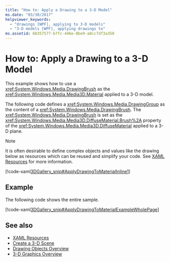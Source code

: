 ```yaml
---
title: "How to: Apply a Drawing to a 3-D Model"
ms.date: "03/30/2017"
helpviewer_keywords:
  - "drawings [WPF], applying to 3-D models"
  - "3-D models [WPF], applying drawings to"
ms.assetid: 68357577-b7fc-446e-8be9-a8cc7df3a350
---
```

# How to: Apply a Drawing to a 3-D Model

This example shows how to use a <xref:System.Windows.Media.DrawingBrush> as the <xref:System.Windows.Media.Media3D.Material> applied to a 3-D model.

The following code defines a <xref:System.Windows.Media.DrawingGroup> as the content of a <xref:System.Windows.Media.DrawingBrush>.  The <xref:System.Windows.Media.DrawingBrush> is set as the <xref:System.Windows.Media.Media3D.DiffuseMaterial.Brush%2A> property of the <xref:System.Windows.Media.Media3D.DiffuseMaterial> applied to a 3-D plane.

> [!NOTE]
> It is often desirable to define complex objects and values like the drawing below as resources which can be reused and simplify your code. See [XAML Resources](../advanced/xaml-resources.md) for more information.

[!code-xaml[3DGallery_snip#ApplyDrawingToMaterialInline1](~/samples/snippets/csharp/VS_Snippets_Wpf/3DGallery_snip/CS/ApplyDrawingToMaterialExample.xaml#applydrawingtomaterialinline1)]

## Example

The following code shows the entire sample.

[!code-xaml[3DGallery_snip#ApplyDrawingToMaterialExampleWholePage](~/samples/snippets/csharp/VS_Snippets_Wpf/3DGallery_snip/CS/ApplyDrawingToMaterialExample.xaml#applydrawingtomaterialexamplewholepage)]

## See also

- [XAML Resources](../advanced/xaml-resources.md)
- [Create a 3-D Scene](how-to-create-a-3-d-scene.md)
- [Drawing Objects Overview](drawing-objects-overview.md)
- [3-D Graphics Overview](3-d-graphics-overview.md)
